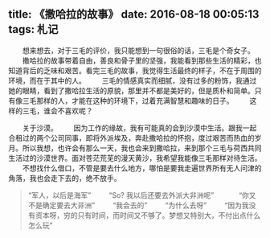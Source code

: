 title: 《撒哈拉的故事》
date: 2016-08-18 00:05:13
tags: 札记
---
　　想来想去，对于三毛的评价，我只能想到一句很俗的话，三毛是个奇女子。
　　撒哈拉的故事带着自由，善良和骨子里的坚强，我能看到那些生活的精彩，也知道背后的乏味和艰苦。看完三毛的故事，我觉得生活最终的样子，不在于周围的环境，而在于其中的人。
　　三毛的情感真实而细腻，没有过多的粉饰，我通过她的眼睛，看到了撒哈拉生活的原貌，那里并不都是美好的，但是质朴和简单。只有像三毛那样的人，才能在这种的环境下，过着充满智慧和趣味的日子。
　　这样的三毛，谁会不喜欢呢？
<!--more-->
　　关于沙漠。
　　因为工作的缘故，我有可能真的会到沙漠中生活。跟我一起合租过的两个公司同事，即将外派埃及，奔赴撒哈拉的怀抱，度过艰苦而热血的岁月。所以我想，也许会有那么一天，我也会来到撒哈拉，来到那个三毛与荷西共同生活过的沙漠世界。面对苍茫荒芜的漫天黄沙，我希望我能像三毛那样对待生活。
　　不想找什么借口，不管是要去什么地方，哪怕是要我走遍世界所有无人问津的角落，我也会走下去的，绝不放手。
　　
>“军人，以后是海军”
　　
“So? 我以后还要去外派大非洲呢”　
　　
“你又不是确定要去大非洲”
　　
“我会去的”
　　
“为什么去呀”
　　
“因为我没有资本呀，穷的只有时间，而时间又不够了。梦想又特别大，不付出点什么怎么玩”